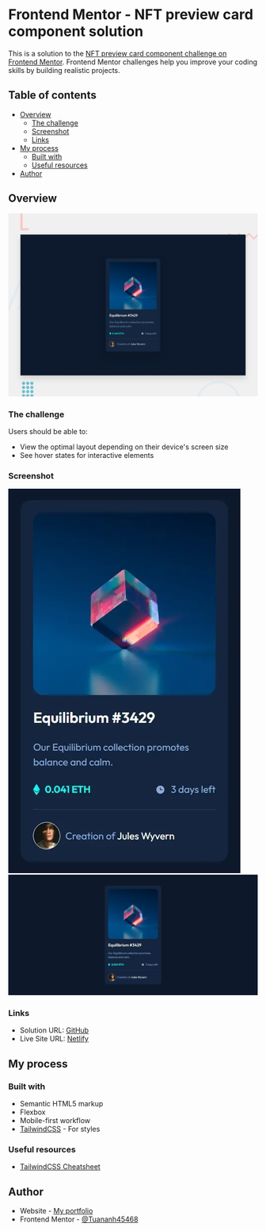 # Frontend Mentor - NFT preview card component solution

This is a solution to the [NFT preview card component challenge on Frontend Mentor](https://www.frontendmentor.io/challenges/nft-preview-card-component-SbdUL_w0U). Frontend Mentor challenges help you improve your coding skills by building realistic projects. 

## Table of contents

- [Overview](#overview)
  - [The challenge](#the-challenge)
  - [Screenshot](#screenshot)
  - [Links](#links)
- [My process](#my-process)
  - [Built with](#built-with)
  - [Useful resources](#useful-resources)
- [Author](#author)


## Overview
![](./design/desktop-preview.jpg)
### The challenge

Users should be able to:

- View the optimal layout depending on their device's screen size
- See hover states for interactive elements

### Screenshot

![Mobile](./screenshots/mobile.webp)
![Desktop](./screenshots/desktop.webp)

### Links

- Solution URL: [GitHub](https://github.com/TuanAnh45468/nft-previewcard-component)
- Live Site URL: [Netlify](https://nft-preview-card-tuananh.netlify.app/)

## My process

### Built with

- Semantic HTML5 markup
- Flexbox
- Mobile-first workflow
- [TailwindCSS](https://tailwindcss.com/) - For styles

### Useful resources

- [TailwindCSS Cheatsheet](https://tailwindcomponents.com/cheatsheet/)
## Author

- Website - [My portfolio](https://tuananhportfolio.netlify.app/)
- Frontend Mentor - [@Tuananh45468](https://www.frontendmentor.io/profile/Tuananh45468)
